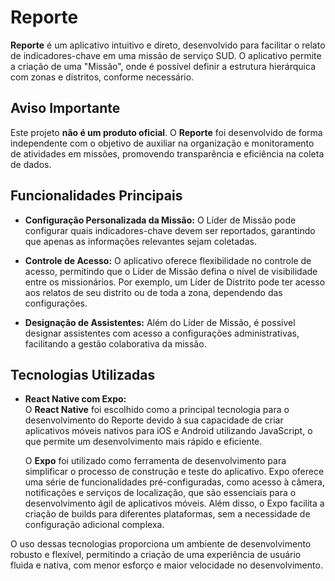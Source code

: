 # Reporte

**Reporte** é um aplicativo intuitivo e direto, desenvolvido para facilitar o relato de indicadores-chave em uma missão de serviço SUD. O aplicativo permite a criação de uma "Missão", onde é possível definir a estrutura hierárquica com zonas e distritos, conforme necessário.

## Aviso Importante

Este projeto **não é um produto oficial**. O **Reporte** foi desenvolvido de forma independente com o objetivo de auxiliar na organização e monitoramento de atividades em missões, promovendo transparência e eficiência na coleta de dados.

## Funcionalidades Principais

- **Configuração Personalizada da Missão:** O Líder de Missão pode configurar quais indicadores-chave devem ser reportados, garantindo que apenas as informações relevantes sejam coletadas.
  
- **Controle de Acesso:** O aplicativo oferece flexibilidade no controle de acesso, permitindo que o Líder de Missão defina o nível de visibilidade entre os missionários. Por exemplo, um Líder de Distrito pode ter acesso aos relatos de seu distrito ou de toda a zona, dependendo das configurações.
  
- **Designação de Assistentes:** Além do Líder de Missão, é possível designar assistentes com acesso a configurações administrativas, facilitando a gestão colaborativa da missão.

## Tecnologias Utilizadas

- **React Native com Expo:**  
  O **React Native** foi escolhido como a principal tecnologia para o desenvolvimento do Reporte devido à sua capacidade de criar aplicativos móveis nativos para iOS e Android utilizando JavaScript, o que permite um desenvolvimento mais rápido e eficiente.
  
  O **Expo** foi utilizado como ferramenta de desenvolvimento para simplificar o processo de construção e teste do aplicativo. Expo oferece uma série de funcionalidades pré-configuradas, como acesso à câmera, notificações e serviços de localização, que são essenciais para o desenvolvimento ágil de aplicativos móveis. Além disso, o Expo facilita a criação de builds para diferentes plataformas, sem a necessidade de configuração adicional complexa.

O uso dessas tecnologias proporciona um ambiente de desenvolvimento robusto e flexível, permitindo a criação de uma experiência de usuário fluida e nativa, com menor esforço e maior velocidade no desenvolvimento.
